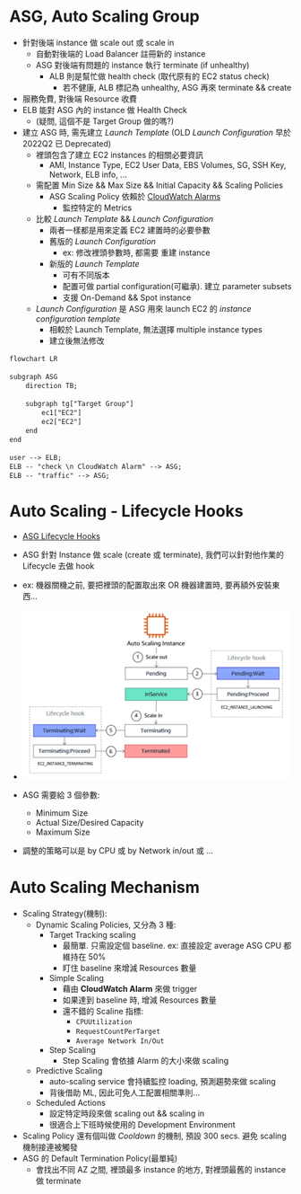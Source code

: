 
# ASG, Auto Scaling Group

- 針對後端 instance 做 scale out 或 scale in
    - 自動對後端的 Load Balancer 註冊新的 instance
    - ASG 對後端有問題的 instance 執行 terminate (if unhealthy)
        - ALB 則是幫忙做 health check (取代原有的 EC2 status check)
            - 若不健康, ALB 標記為 unhealthy, ASG 再來 terminate && create
- 服務免費, 對後端 Resource 收費
- ELB 能對 ASG 內的 instance 做 Health Check 
    - (疑問, 這個不是 Target Group 做的嗎?)
- 建立 ASG 時, 需先建立 *Launch Template* (OLD *Launch Configuration* 早於 2022Q2 已 Deprecated)
    - 裡頭包含了建立 EC2 instances 的相關必要資訊
        - AMI, Instance Type, EC2 User Data, EBS Volumes, SG, SSH Key, Network, ELB info, ...
    - 需配置 Min Size && Max Size && Initial Capacity && Scaling Policies
        - ASG Scaling Policy 依賴於 [CloudWatch Alarms](./CloudWatch.md#cloudwatch-alarms)
            - 監控特定的 Metrics
    - 比較 *Launch Template* && *Launch Configuration*
        - 兩者一樣都是用來定義 EC2 建置時的必要參數
        - 舊版的 *Launch Configuration* 
            - ex: 修改裡頭參數時, 都需要 重建 instance
        - 新版的 *Launch Template* 
            - 可有不同版本
            - 配置可做 partial configuration(可繼承). 建立 parameter subsets
            - 支援 On-Demand && Spot instance
    - *Launch Configuration* 是 ASG 用來 launch EC2 的 *instance configuration template*
        - 相較於 Launch Template, 無法選擇 multiple instance types
        - 建立後無法修改

```mermaid
flowchart LR

subgraph ASG
    direction TB;

    subgraph tg["Target Group"]
        ec1["EC2"]
        ec2["EC2"]
    end
end

user --> ELB;
ELB -- "check \n CloudWatch Alarm" --> ASG;
ELB -- "traffic" --> ASG;
```


# Auto Scaling - Lifecycle Hooks

- [ASG Lifecycle Hooks](https://docs.aws.amazon.com/autoscaling/ec2/userguide/lifecycle-hooks-overview.html)
- ASG 針對 Instance 做 scale (create 或 terminate), 我們可以針對他作業的 Lifecycle 去做 hook
- ex: 機器關機之前, 要把裡頭的配置取出來 OR 機器建置時, 要再額外安裝東西...
- ![Lifecycle Hook](./img/ASG-LifecycleHook.png)

- ASG 需要給 3 個參數:
    - Minimum Size
    - Actual Size/Desired Capacity
    - Maximum Size
- 調整的策略可以是 by CPU 或 by Network in/out 或 ...


# Auto Scaling Mechanism

- Scaling Strategy(機制):
    - Dynamic Scaling Policies, 又分為 3 種:
        - Target Tracking scaling
            - 最簡單. 只需設定個 baseline. ex: 直接設定 average ASG CPU 都維持在 50%
            - 盯住 baseline 來增減 Resources 數量
        - Simple Scaling
            - 藉由 **CloudWatch Alarm** 來做 trigger
            - 如果達到 baseline 時, 增減 Resources 數量
            - 還不錯的 Scaline 指標:
                - `CPUUtilization`
                - `RequestCountPerTarget`
                - `Average Network In/Out`
        - Step Scaling
            - Step Scaling 會依據 Alarm 的大小來做 scaling
    - Predictive Scaling
        - auto-scaling service 會持續監控 loading, 預測趨勢來做 scaling
        - 背後借助 ML, 因此可免人工配置相關準則...
    - Scheduled Actions
        - 設定特定時段來做 scaling out && scaling in
        - 很適合上下班時候使用的 Development Environment
- Scaling Policy 還有個叫做 *Cooldown* 的機制, 預設 300 secs. 避免 scaling 機制接連被觸發
- ASG 的 Default Termination Policy(最單純)
    - 會找出不同 AZ 之間, 裡頭最多 instance 的地方, 對裡頭最舊的 instance 做 terminate
